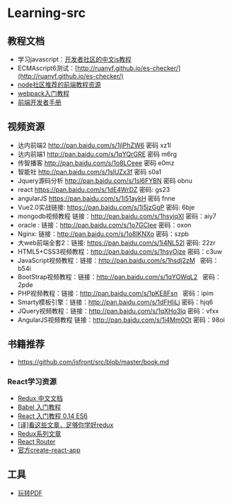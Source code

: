 # Learning-src
## 教程文档
* 学习javascript：[开发者社区的中文js教程](https://developer.mozilla.org/zh-CN/docs/Web/JavaScript)
* ECMAscript6测试：[http://ruanyf.github.io/es-checker/](http://ruanyf.github.io/es-checker/)
* [node社区推荐的前端教程资源](https://cnodejs.org/topic/56ef3edd532839c33a99d00e)
* [webpack入门教程](http://webpackdoc.com/install.html)
* [前端开发者手册](https://dwqs.gitbooks.io/frontenddevhandbook/content/)
## 视频资源
* 达内前端2 http://pan.baidu.com/s/1jIPhZW6 密码 xz1l
* 达内前端1 http://pan.baidu.com/s/1qYQrGRE 密码 m6rg
* 传智播客 http://pan.baidu.com/s/1o8LCeee 密码 e0mz
* 智能社 http://pan.baidu.com/s/1slUZx3f 密码 s0a1
* Jquery源码分析 http://pan.baidu.com/s/1sl6FYBN 密码 obnu
* react https://pan.baidu.com/s/1dE4WrDZ 密码: gs23
* angularJS https://pan.baidu.com/s/1i51aykH 密码 fnne
* Vue2.0实战链接: https://pan.baidu.com/s/1i5jzGgP 密码: 6bje
* mongodb视频教程 链接：http://pan.baidu.com/s/1hsyiqXI 密码：aiy7
* oracle : 链接：http://pan.baidu.com/s/1o7GCIee  密码：oxon
* Nginx: 链接：http://pan.baidu.com/s/1o8lKNXo  密码：szpb
* 大web前端全套2：链接: https://pan.baidu.com/s/1i4NL52l 密码: 22zr
* HTML5+CSS3视频教程：http://pan.baidu.com/s/1hsyOjze  密码：c3uw 
* JavaScript视频教程：链接：http://pan.baidu.com/s/1hsdj2zM   密码：b54i 
* BootStrap视频教程：链接：http://pan.baidu.com/s/1qYOWqL2   密码：2pde 
* PHP视频教程：链接：http://pan.baidu.com/s/1pKE8Fsn   密码：ipim  
* Smarty模板引擎：链接：http://pan.baidu.com/s/1dFHliLj  密码：hjq6
* JQuery视频教程：链接：http://pan.baidu.com/s/1qXHo3lq   密码：vfxx 
* AngularJS视频教程  链接：http://pan.baidu.com/s/1i4Mm0Ot   密码：98oi
## 书籍推荐
* https://github.com/jsfront/src/blob/master/book.md
### React学习资源
* [Redux 中文文档](https://camsong.github.io/redux-in-chinese/index.html)
* [Babel 入门教程](http://www.ruanyifeng.com/blog/2016/01/babel.html)
* [React 入门教程 0.14 ES6](https://www.gitbook.com/book/hulufei/react-tutorial/details)
* [[译]看这些文章，足够你学好redux](https://segmentfault.com/a/1190000004212752)
* [Redux系列文章](http://www.cnblogs.com/chyingp/p/)
* [React Router](http://react-guide.github.io/react-router-cn/docs/Introduction.html)
* [官方create-react-app](https://github.com/facebookincubator/create-react-app)
## 工具
* [玩转PDF](https://smallpdf.com/cn/)
